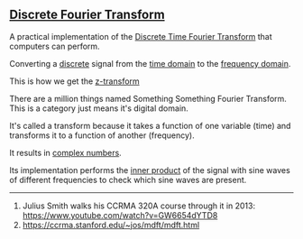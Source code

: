 ## [Discrete Fourier Transform](#DFT)

A practical implementation of the [Discrete Time Fourier Transform](#DTFT) that computers can perform.

Converting a [discrete](#discrete) signal from the [time domain](#time_domain) to the [frequency domain](#frequency-domain).

This is how we get the [z-transform](#z-transform)

There are a million things named Something Something Fourier Transform. This is a category just means it's  digital domain.

It's called a transform because it takes a function of one variable (time) and transforms it to a function of another (frequency).

It results in [complex numbers](#complex_numbers).

Its implementation performs the [inner product](#inner_product) of the signal with sine waves of different frequencies to check which sine waves are present.

---

1. Julius Smith walks his CCRMA 320A course through it in 2013: https://www.youtube.com/watch?v=GW6654dYTD8
2. https://ccrma.stanford.edu/~jos/mdft/mdft.html